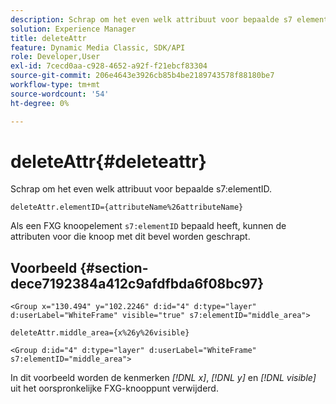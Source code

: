 ```yaml
---
description: Schrap om het even welk attribuut voor bepaalde s7 elementID.
solution: Experience Manager
title: deleteAttr
feature: Dynamic Media Classic, SDK/API
role: Developer,User
exl-id: 7cecd0aa-c928-4652-a92f-f21ebcf83304
source-git-commit: 206e4643e3926cb85b4be2189743578f88180be7
workflow-type: tm+mt
source-wordcount: '54'
ht-degree: 0%

---
```


# deleteAttr{#deleteattr}

Schrap om het even welk attribuut voor bepaalde s7:elementID.

`deleteAttr.elementID={attributeName%26attributeName}`

Als een FXG knoopelement `s7:elementID` bepaald heeft, kunnen de attributen voor die knoop met dit bevel worden geschrapt.

## Voorbeeld {#section-dece7192384a412c9afdfbda6f08bc97}

`<Group x="130.494" y="102.2246" d:id="4" d:type="layer" d:userLabel="WhiteFrame" visible="true" s7:elementID="middle_area">`

`deleteAttr.middle_area={x%26y%26visible}`

`<Group d:id="4" d:type="layer" d:userLabel="WhiteFrame" s7:elementID="middle_area">`

In dit voorbeeld worden de kenmerken *[!DNL x]*, *[!DNL y]* en *[!DNL visible]* uit het oorspronkelijke FXG-knooppunt verwijderd.
